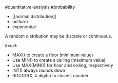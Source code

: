
#quantitative-analysis #probability
- [[normal distribution]]
- uniform
- exponential

A random distribution may be discrete or continuous.

*Excel*:
- MAX() to create a floor (minimum value)
- Use MIN() to create a ceiling (maximum value)
- Use MAX(MIN()) for floor and ceiling, respectively
- INT() always rounds down
- ROUND(X, # digits) to closest number
